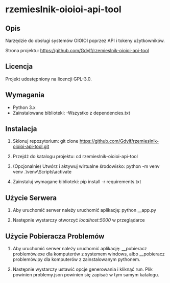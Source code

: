 rzemieslnik-oioioi-api-tool
===========================

Opis
-----
Narzędzie do obsługi systemów OIOIOI poprzez API i tokeny użytkowników.

Strona projektu: https://github.com/Gdylf/rzemieslnik-oioioi-api-tool

Licencja
--------
Projekt udostępniony na licencji GPL-3.0.

Wymagania
---------
- Python 3.x
- Zainstalowane biblioteki:
  -Wszystko z dependencies.txt

Instalacja
-----------
1. Sklonuj repozytorium:
   git clone https://github.com/Gdylf/rzemieslnik-oioioi-api-tool.git

2. Przejdź do katalogu projektu:
   cd rzemieslnik-oioioi-api-tool

3. (Opcjonalnie) Utwórz i aktywuj wirtualne środowisko:
   python -m venv venv
   .\venv\Scripts\activate

4. Zainstaluj wymagane biblioteki:
   pip install -r requirements.txt

Użycie Serwera
-------
1. Aby uruchomić serwer należy uruchomić aplikację:
   python __app.py

2. Następnie wystarczy otworzyć *localhost:5000* w przeglądarce


Użycie Pobieracza Problemów
-------
1. Aby uruchomić serwer należy uruchomić aplikację:
   __pobieracz problemów.exe dla komputerów z systemem windows, albo
   __pobieracz problemów.py dla komputerów z zainstalowanym pythonem.

3. Następnie wystarczy ustawić opcje generowania i kliknąć run.
   Plik powinien problemy.json powinien się zapisać w tym samym katalogu.

 
   

